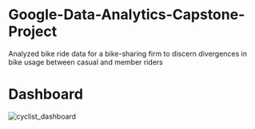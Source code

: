 # Google-Data-Analytics-Capstone-Project
Analyzed bike ride data for a bike-sharing firm to discern divergences in bike usage between casual and member riders
# Dashboard
![cyclist_dashboard](https://github.com/ritikas20/Google-Data-Analytics-Capstone-Project/assets/108460591/97aa0ac8-f599-44f0-950d-459ac01d9755)
